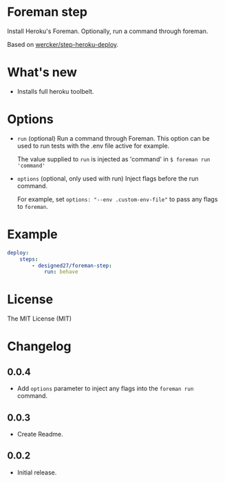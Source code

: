 # Foreman step

Install Heroku's Foreman. Optionally, run a command through foreman.

Based on [wercker/step-heroku-deploy](https://github.com/wercker/step-heroku-deploy).


# What's new

- Installs full heroku toolbelt.

# Options

*  `run` (optional) Run a command through Foreman. This option can be used to run tests with the .env file active for example.
   
   The value supplied to `run` is injected as 'command' in `$ foreman run 'command'` 

*  `options` (optional, only used with run) Inject flags before the run command.

    For example, set `options: "--env .custom-env-file"` to pass any flags to `foreman`.

# Example

``` yaml
deploy:
    steps:
        - designed27/foreman-step:
            run: behave
```

# License

The MIT License (MIT)

# Changelog

## 0.0.4

* Add `options` parameter to inject any flags into the `foreman run` command.

## 0.0.3

* Create Readme.

## 0.0.2

* Initial release.
